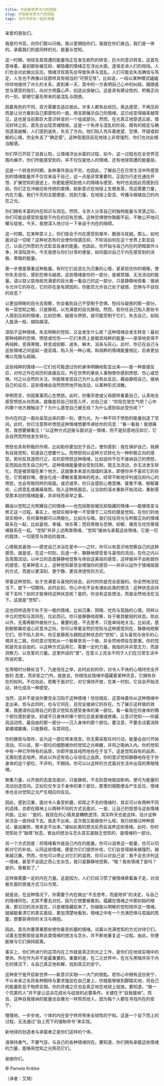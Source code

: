 ```yaml
--- 
title: 开启新世界大门的钥匙 
slug: 开启新世界大门的钥匙 
tags: 与约书亚在一起的清晨
--- 
```

亲爱的朋友们，

我是约书亚。向你们致以问候。我以爱拥抱你们，我就在你们身边。我们是一体的。承载我们的是同样的光、能量与觉知。

这一时期，地球及其周遭的能量场正在发生剧烈的转变，巨大的意识转变。这首先意味着，最初那些被压抑、被隐藏的情绪正在浮出水面，逐渐走进人们的视线。人们也会对此做出反应。情绪浮现首先会导致失序与混乱。人们可能会失去确信与笃定，人生也不再像以往那样具有相当的“可预见性”。比如说，一段以某种模式磕磕绊绊地维持了许久的关系，直到某一天，其中的一方表明自己心中的纠结，跟随直觉与感受的指引，向对方袒露心声，创造出突破口。这是具有建设性的、积极正向的一刻，即便它最先带来的是混乱与困惑。

因着角色的不同，双方需要去适应彼此。许多人都有此经历。表达感受，不再压抑而是让对方看到自己那感性的一面，用言辞展示自己的情绪，这已经变得越来越常见。这也是当前那巨大意识转变的一个组成部分。然而，在光真正地穿透云层，情况好转之前，首先会出现灵魂暗夜。这是一个失序与混乱的阶段，既有的稳定与确信逐渐崩解，人们感到迷失，失去了方向。他们陷入充斥着绝望、恐惧、怀疑或抑郁的心境，完全失去了“确定感”。这种氛围目前在地球上非常强烈，你们也对此相当敏感。

你们早已开启了自我认知，让情绪浮出水面的过程，如今，这一过程也在全世界范围内展开，你们所能感受到的，并不仅仅是他人的情绪，还有地球周遭的能量层。

这是一个转变的时期，各种事件层出不穷。也因此，了解自己在日常生活中所感受到的情绪能量并不仅仅来自于自己，这一点是非常重要的。正因为行走在通往开悟、扩展觉知的道途上，你更能感知到他人的情绪与感受，有时也会因此而感到压抑。你们正在冲破旧有传统的束缚，助新意识在地球上生根发芽。而这需要力量，内在力量。我们今天的主题便是，找到力量，在地球上彰显、传播与根植自己的内在之光。

你们拥有丰富的内在知识与洞见。然而，与世人分享自己的独特能量与灵感之际，你们可能会感受到蛰居于内在的旧有恐惧。这种恐惧使你踟蹰不前，不敢公开地闪耀与绽放。今天，我想深入地讨论一下来自于内在的阻碍。

这一时期，在某种意义上，你们皆会于内在感受到艰辛、脆弱与犹疑。那么，如何面对这一切呢？这种状态有时会使你倍感压抑，不知该如何在这个世界上彰显自己，以自己所愿的方式彰显自身的能量。也因此，你开始与自己内在的阴暗面作斗争，并深陷其中。今天我想与你们分享的便是，如何面对自己于内在感受到的消极、黑暗的能量。

第一步便是尊重这种能量。有时它们会显化为沉重的心情，紧紧扼住你的咽喉，使你失去信任，感到恐惧与疑惑。这些情绪是你的一部分，是被禁锢、无法流动的能量。请以慈父慈母般充满爱的目光看一看自己的这一部分，只是静静地观看：接纳与允许它的存在，它的存在是有原因的。你能否允许自己处于疑惑、恐惧与不自信的状态？

以更加明晰的目光去观察，你会看到自己不受制于恐惧、愁闷与疑惑的那一部分。有一双觉知之眼，只是静观，以充满爱的目光静观。然而，若你任自己陷入那些令人感到压抑的情绪，比如恐惧、疑惑与愤怒，就可能受制于它们，失去自己，如陷入旋涡一般，越陷越深。

深陷于这种情绪，失去明晰的觉知，又会发生什么呢？这种情绪会发生转变！最初那种纯粹的恐惧、愤怒或忧伤——它们本质上是极其纯粹的能量——渐渐地变得不再纯粹，变得黑暗，转变成抑郁、迷失、麻木、沮丧与灰心。此时，你已在自己与这些情绪之间竖起一道高墙，陷入另一种心境。和纯粹的情绪能量相比，后者更加难以克服与超越。

这些纯粹的情绪——它们也可能透过你的身体明确地彰显出来——是一种直接反应，对你之外在经历的直接反应。外在世界的某些人事物使你感到愤怒、伤心或恐惧。付之以全然的关注，你能够发现自己为什么会有此反应。藉由静观自己，接纳自己的反应，这些情绪会自然而然地开始流动，以某种形式消散。

举例而言，你因某事而心生愤怒。此时，你像天使或父母那样看着自己，认真地去感受愤怒从何而来。就像是将自己轻揽入怀，对自己说：“你现在很生气吧？心中的哪个地方被触动了？为什么感觉自己被无视？为什么感到如此受伤呢？”

你内在的这一面向呈现出来的那一刻，便为光，为一种不同于愤怒的能量创造了空间。此时，你已注意聆听愤怒这种情绪想要传递给你的讯息：“看一看我！我很痛苦，我想要被看见！”以这种方式迎接与面对这一情绪，而不是刻意地压抑它，它会自然而然地发生转化。

愤怒也具有积极的作用，比如助你更加忠于自己，使你感到：我在保护自己，我拥有自我觉知，知道自己想要什么。而愤怒则以这种方式转化为一种积极正向的感受。若你反其道而行之，去抗拒愤怒这种情绪，比如说你不仅不接纳自己的愤怒，反而因此而生自己的气，这种情绪能量便会受到压制，既无法流动，亦无法发生转化，而是被禁锢在某个地方。这就像本来波光熠熠的溪水，即便你并不喜欢它的存在，它若被封堵，便会化成一潭散发着臭味的死水。经常不断地评判或压抑内心的愤怒，也会导致同样的局面。或迟或早，你只会感到心倦意懒、疲惫不堪、郁郁寡欢、心烦意乱或暴躁易怒。陷入这种局面后，让当初的溪水重新开始流动，重新感受那本初的情绪能量，并非轻而易举之事。

藉由以觉知之光照耀自己的情绪——也包括那些被压抑隐藏的情绪——能够改变与修正这一过程。事实上，地球实相中唯一不受限于二元性的便是觉知。在你们的地球实相中，任何事物都可以两极化，比如光与暗。我们往往将光与积极正向的情绪联系在一起，比如喜悦、幸福、快乐等；而将黑暗与恐惧、抑郁、痛苦与忧伤等情绪联系在一起。“觉知”并非上述两类情绪。“觉知”接纳与承载这些情绪。它是一切的载体，一切感受与体验的载体。

心情极其喜悦——感觉自己沐浴在爱中——之时，你可以有意识地觉察自己的这种感受。就是说，在这一时刻，后退一步，静静地感受爱与喜悦的流动，在你之内以及周围流动。以中立的态度静静地觉察与体验这美丽的感受，这样做并不会削弱你的感受。在某种意义上，这种觉知甚至会增强你的感受——并非以运作于情绪层面的方式，而是以更深刻、更宁静、更具渗透性的方式。

带着这种觉知，处于充满爱与喜悦的状态，此时的你是完全臣服的。你全然地活在当下，放下一切期待。此时此刻，你心中也不会有诸如此类的想法：这种状态会持续下去吗？如何才能保持这种状态呢？是的，你没有这些想法，而是全然地活在当下。这就是“觉知”。

这也同样适用于处于另一极的情绪，比如沉重、阴暗、忧伤与孤独的心情。同样以中立的觉知与其同在，仅此而已。你只是静静地观察，处于极其敏锐的状态。除此以外，无需再额外做些什么。重要的是，不去思考，只是单纯地关注。比如说，感到郁郁寡欢或心灰意冷之际，你可以带着全然的觉知与这种感受同在，静静地观察它们，但不陷入其中。你正是静观与拥抱这种状态的“觉知”。这与喜悦与快乐的心境并无二致。你的意识觉知从一个极移至另一个极，并全然地停驻在那里。你的觉知是完全自由的。以这种方式运用它，需要一定的力量。我指的并非意志力，而是洞察力，以及爱的力量。这里所说的“爱”，在意义上完全不同于人们在日常生活中所说的爱。

在黑暗时分静处当下，乃是信任之举。此时此刻的你，对令人不快的心境持完全开放的 态度，而非拒之门外。就是说，你相信此情绪中蕴藏着某种讯息，它拥有存在的权利。不仅如此，若敢于面对它，对它保持开放，在某一时刻，它自会开始流动，转化成另一种感受。

当然，这并不是说你要完全沉陷于这种情绪！恰恰相反，这意味着你从这种情绪中走出来，但与此同时，也与它同在，且完全接纳它的存在。为了展示这样做的效果，我邀请你运用自己的意识觉知去感受身体的某一部位。看一看现在你身体的哪个部位感到紧张，抑或平日身体的哪个部位总是紧绷或疼痛。让意识觉知——你最具运动性、最自由的那一部分——沉入身体的那个部位。要注意，不要去试着消除紧绷或酸痛，只是静观，与其同在。

你的静观与陪伴，会为这一部位带来改变。你无需采取任何行动，能量会自行开始流动。可以说，那一部位的细胞被你的觉知之光唤醒，并将之吸纳入内。你的觉知中有一种它所特有的品质，亦即开放且纯然地存在于当下。这是觉知自有的品质，无需刻意去培养。除此以外还有信心与信任之品质。你的意识觉知静静地存在于你身体的这个部位，不评判，不期待。你可以以这样的方式面对生活中出现的黑暗情绪。

聚集力量，以开放的态度去面对，只是静观，不去刻意地施加影响，便可为能量的流动创造空间。正如仅仅专注于身体的某个部位，那里的细胞便会产生反应，情绪体也会对觉知之光产生相应的反应。

因此，感到沉重，面对令人备受折磨，却挥之不去的情绪时，其实可以有两种不同的选择，亦即在精神上以两种不同的方式去面对。一是，让自己的思想与这些情绪共振，比如：“是的，我现在的心情真是糟糕透顶，其实昨天也是这样。估计这种状况会一直持续下去。我走不出来。这次我又能做些什么呢。我已经做过种种尝试，屡战屡败，根本走不出来。”诸如此类的想法反而会滋养这些情绪。此时，你的觉知处于“缺席”状态，冒出的想法与念头其实是缺乏觉知的，是情绪的一部分。

另一个方式则是：将情绪看作是自己内在的能量。你可以滋育这一能量，也可以切断对它的补给。认同这些情绪，便是为它们提供补给，它们会变得越来越强烈，越来越沉重。然而，你也可以停止对它们的滋育。你可以对自己说：我不会去评判这一情绪，甚至不会因之而心生杂念，我只是静静地觉察。“哦？我有情绪了是吗？是的，我看到了。”

这样做需要一定的内在力量。这是因为，人们已经习惯了被情绪牵着鼻子走，对消极负面的思维方式习以为常。

就是说，在这种情况下，你需要于内在做出“不去思考，而是陪伴”的决定，与自己的情绪同在。尤其不要去对抗，因为它想要被看到。蕴藏在情绪之中那初始的暗涌，那汩汩的流水犹在，只是被隐藏起来了。你越能以明晰的觉知陪伴这一情绪，就越能看清它的真实面目，更加清楚地看到，情绪之中有一个充满恐惧与孤独的孩童，想要获得你的关注与拥抱。

因此，首先你要尊重那些使你备受折磨的情绪。试着以充满觉知的方式对待它们，试着去觉察那些滋育此类情绪的想法与念头，并不断地重复这一过程。由此，你便能够与它们保持距离。

事实上，你们所进行的这项内在工作就是真正的光之工作，是你们在地球实相中的使命。外在作为并不是最重要的。重要的是，在二元世界中，在光与黑暗并存于内在的情况下，与自己真正地和解，找到真正的安宁。

这种安宁是开启新世界——新意识实相——大门的钥匙。若你心中拥有这份安宁，不以未来之名将各种期待与要求强加在自己身上，你就能够做到脚踏实地，将自己的能量彰显于物质实相。你的灵魂之花也会真正地在地球上绽放。要知道，“做一个完美的人”并不是让这朵花成长与绽放的必要条件。关键在于“自我接纳”。而且，这种自我接纳的能量也会像光一样照亮他人，因为每个人都在寻找内在的安宁。

慢慢地，一步步地，个体的内在安宁终将带来全球性的宁和。这是一个自下而上的过程，无法通过“自上而下的强制命令”来实现。

新地球的创造者与承载者正是你们这样的个体。

请保持勇气，不要气馁，与自己的各种情绪同在。要知道，你们拥有承载这些情绪的力量，能够用觉知之光照亮它们。

谢谢你们。

© Pamela Kribbe

（译者：艾琦）